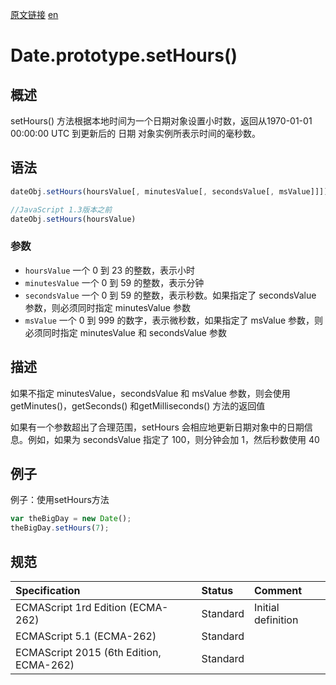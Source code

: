 <a href="https://developer.mozilla.org/zh-CN/docs/Web/JavaScript/Reference/Global_Objects/Date/setHours" target="_blank">原文链接</a>
<a href="https://developer.mozilla.org/en-US/docs/Web/JavaScript/Reference/Global_Objects/Date/setHours" target="_blank">en</a>

# Date.prototype.setHours()

## 概述

setHours() 方法根据本地时间为一个日期对象设置小时数，返回从1970-01-01 00:00:00 UTC 到更新后的 日期 对象实例所表示时间的毫秒数。

## 语法

```javascript
dateObj.setHours(hoursValue[, minutesValue[, secondsValue[, msValue]]])

//JavaScript 1.3版本之前
dateObj.setHours(hoursValue)
```

### 参数

* `hoursValue` 一个 0 到 23 的整数，表示小时
* `minutesValue` 一个 0 到 59 的整数，表示分钟
* `secondsValue` 一个 0 到 59 的整数，表示秒数。如果指定了 secondsValue 参数，则必须同时指定 minutesValue 参数
* `msValue` 一个 0 到 999 的数字，表示微秒数，如果指定了 msValue 参数，则必须同时指定 minutesValue 和 secondsValue 参数

## 描述

如果不指定 minutesValue，secondsValue 和 msValue 参数，则会使用getMinutes()，getSeconds() 和getMilliseconds() 方法的返回值

如果有一个参数超出了合理范围，setHours 会相应地更新日期对象中的日期信息。例如，如果为 secondsValue 指定了 100，则分钟会加 1，然后秒数使用 40

## 例子

例子：使用setHours方法

```javascript
var theBigDay = new Date();
theBigDay.setHours(7);
```

## 规范

| Specification                           | Status   | Comment            |
|:----------------------------------------|:---------|:-------------------|
| ECMAScript 1rd Edition (ECMA-262)       | Standard | Initial definition |
| ECMAScript 5.1 (ECMA-262)               | Standard |                    |
| ECMAScript 2015 (6th Edition, ECMA-262) | Standard |                    |